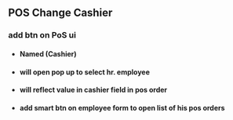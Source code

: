 ## POS Change Cashier
### add btn on PoS ui
- #### Named (Cashier)
- #### will open pop up to select hr. employee
- #### will reflect value in cashier field in pos order
- #### add smart btn on employee form to open list of his pos orders